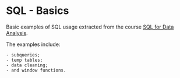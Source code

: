 # SQL - Basics

Basic examples of SQL usage
extracted from the course
[SQL for Data Analysis](https://www.udacity.com/course/sql-for-data-analysis--ud198).

The examples include:

    - subqueries;
    - temp tables;
    - data cleaning;
    - and window functions.
